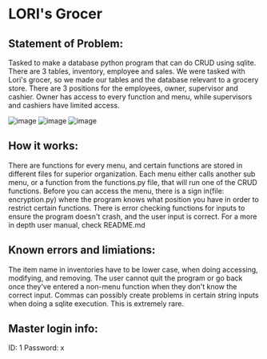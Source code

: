 # LORI's Grocer

## Statement of Problem: 
Tasked to make a database python program that can do CRUD using sqlite. There are 3 tables, inventory, employee and sales.
We were tasked with Lori's grocer, so we made our tables and the database relevant to a grocery store.
There are 3 positions for the employees, owner, supervisor and cashier. Owner has access to every function and menu, while
supervisors and cashiers have limited access.

![image](https://github.com/DeZhaysun/lorisgrocer/assets/61562373/4853026e-a3da-4073-a201-2c8265be7d82)
![image](https://github.com/DeZhaysun/lorisgrocer/assets/61562373/5d95ac52-2ad8-4ac3-b08a-f3bca90f6a63)
![image](https://github.com/DeZhaysun/lorisgrocer/assets/61562373/0c3bc0de-ef50-4ccc-9664-c19e62195f2a)
 

## How it works:
There are functions for every menu, and certain functions are stored in different files for superior organization.
Each menu either calls another sub menu, or a function from the functions.py file, that will run one of the CRUD functions.
Before you can access the menu, there is a sign in(file: encryption.py) where the program knows what position you have in 
order to restrict certain functions.
There is error checking functions for inputs to ensure the program doesn't crash, and the user input is correct.
For a more in depth user manual, check README.md

## Known errors and limiations:
The item name in inventories have to be lower case, when doing accessing, modifying, and removing.
The user cannot quit the program or go back once they've entered a non-menu function when they 
don't know the correct input.
Commas can possibly create problems in certain string inputs when doing a sqlite execution. This is extremely rare.

## Master login info:
ID: 1
Password: x
